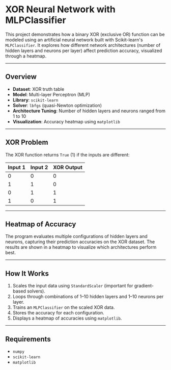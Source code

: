 # XOR Neural Network with MLPClassifier 

This project demonstrates how a binary XOR (exclusive OR) function can be modeled using an artificial neural network built with Scikit-learn's `MLPClassifier`. It explores how different network architectures (number of hidden layers and neurons per layer) affect prediction accuracy, visualized through a heatmap.

---

## Overview

- **Dataset**: XOR truth table
- **Model**: Multi-layer Perceptron (MLP)
- **Library**: `scikit-learn`
- **Solver**: `lbfgs` (quasi-Newton optimization)
- **Architecture Tuning**: Number of hidden layers and neurons ranged from 1 to 10
- **Visualization**: Accuracy heatmap using `matplotlib`

---

## XOR Problem

The XOR function returns `True` (1) if the inputs are different:

| Input 1 | Input 2 | XOR Output |
|---------|---------|------------|
|   0     |    0    |     0      |
|   1     |    1    |     0      |
|   0     |    1    |     1      |
|   1     |    0    |     1      |

---

## Heatmap of Accuracy

The program evaluates multiple configurations of hidden layers and neurons, capturing their prediction accuracies on the XOR dataset. The results are shown in a heatmap to visualize which architectures perform best.

---

## How It Works

1. Scales the input data using `StandardScaler` (important for gradient-based solvers).
2. Loops through combinations of 1–10 hidden layers and 1–10 neurons per layer.
3. Trains an `MLPClassifier` on the scaled XOR data.
4. Stores the accuracy for each configuration.
5. Displays a heatmap of accuracies using `matplotlib`.

---

## Requirements

- `numpy`
- `scikit-learn`
- `matplotlib`

